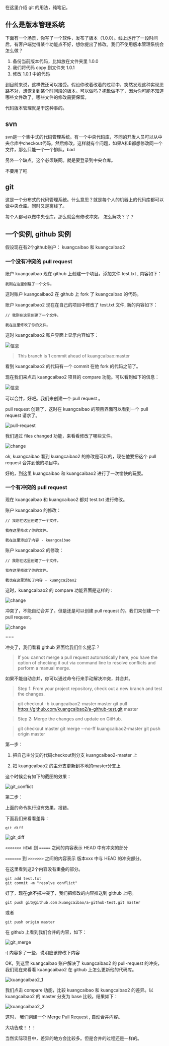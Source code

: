 在这里介绍 git 的用法，纯笔记。

## 什么是版本管理系统

下面有一个场景，你写了一个软件，发布了版本（1.0.0）。线上运行了一段时间后，有客户端觉得某个功能点不好，想你提出了修改。我们不使用版本管理系统会怎么做？

1. 备份当前版本代码，比如放在文件夹里 1.0.0
2. 我们将代码 copy 到文件夹 1.0.1 
3. 修改 1.0.1 中的代码

到目前来说，这样做还可以接受。假设你改着改着的过程中，突然发现这种实现思路不对，想恢复到某个时间段的版本。可以做吗？抱歉做不了，因为你可能不知道哪些文件改了，哪些文件的修改需要保留。

代码版本管理就是干这种事的。

## svn

svn是一个集中式的代码管理系统。有一个中央代码库，不同的开发人员可以从中央仓库中checkout代码，然后修改。这样就有个问题，如果A和B都想修改同一个文件，那么只能一个一个排队。bad

另外一个缺点，这个必须联网。就是要登录到中央仓库。

不要用了吧

## git

这是一个分布式的代码管理系统。什么意思？就是每个人的机器上的代码库都可以做中央仓库。同时又是离线了。

每个人都可以做中央仓库，那么就会有修改冲突， 怎么解决？？？

## 一个实例, github 实例

假设现在有2个github账户： kuangcaibao 和 kuangcaibao2


### 一个没有冲突的 pull request

账户 kuangcaibao 现在 github 上创建一个项目。添加文件 test.txt , 内容如下：

	我刚在这里创建了一个文件。

这时账户 kuangcaibao2 在 github 上 fork 了 kuangcaibao 的代码。

账户 kuangcaibao2 现在在自己的项目中修改了 test.txt 文件, 新的内容如下：

	// 我刚在这里创建了一个文件。

	我在这里修改了你的文件。

这时 kuangcaibao2 账户界面上显示内容如下：

![信息](./res/git_1.png)

> This branch is 1 commit ahead of kuangcaibao:master

看到 kuangcaibao2 的代码有一个 commit 在他 fork 的代码之前了。

现在我们来点击 kuangcaibao2 项目的 compare 功能。可以看到如下的信息：

![信息](./res/git_2.png)

可以合并，好吧。我们来创建一个 pull request 。

pull request 创建了，这时在 kuangcaibao 的项目界面可以看到一个 pull request 请求了。

![pull-request](./res/git_3.png)

我们通过 files changed 功能，来看看修改了哪些文件。

![change](./res/git_4.png)

ok, kuangcaibao 看到 kuangcaibao2 的修改是可以的，现在他要把这个 pull request 合并到他的项目中。

好的，到这里 kuangcaibao 和 kuangcaibao2 进行了一次愉快的玩耍。


### 一个有冲突的 pull request

现在 kuangcaibao 和 kuangcaibao2 都对 test.txt 进行修改。

账户 kuangcaibao 的修改：

	// 我刚在这里创建了一个文件。

	我在这里修改了你的文件。

	我在这里添加了内容 - kuangcaibao

账户 kuangcaibao2 的修改：

	
	// 我刚在这里创建了一个文件。

	我在这里修改了你的文件。

	我也在这里添加了内容 - kuangcaibao2

这时，kuangcaibao2 的 compare 功能界面是这样的：

![change](./res/git_5.png)

冲突了，不能自动合并了。但是还是可以创建 pull request 的。我们来创建一个 pull request。

![change](./res/git_6.png)

===

冲突了，我们看看 github 界面给我们什么提示？

> If you cannot merge a pull request automatically here, you have the option of checking it out via command line to resolve conflicts and perform a manual merge.

如果不能自动合并，你可以通过命令行来手动解决冲突，并合并。

> Step 1: From your project repository, check out a new branch and test the changes.

> git checkout -b kuangcaibao2-master master
> git pull https://github.com/kuangcaibao2/a-github-test.git master

> Step 2: Merge the changes and update on GitHub.

> git checkout master
> git merge --no-ff kuangcaibao2-master
> git push origin master

第一步：

1. 把自己主分支的代码checkout到分支 kuangcaibao2-master 上

2. 把 kuangcaibao2 的主分支更新到本地的master分支上

这个时候会有如下的截图的效果：

![git_conflict](./res/git_conflict.png)

第二步：

上面的命令执行没有效果，报错。

下面我们来看看差异：

	git diff

![git_diff](./res/git_diff.png)

`<<<<<<< HEAD` 到 `=====` 之间的内容表示 HEAD 中有冲突的部分

`=======` 到 `>>>>>>>` 之间的内容表示 版本xxx 中与 HEAD 的冲突部分。

在这里看到这2个内容没有重叠的部分。

	git add test.txt
	git commit -m "resolve conflict"

好了，现在git不报冲突了，我们把修改的内容推送到 github 上吧。

	git push git@github.com:kuangcaibao/a-github-test.git master

或者
	
	git push origin master

在 github 上看到我们合并的内容，如下：

![git_merge](./git_merge.png)

:( 内容多了一些，说明应该修改下内容

OK，到这里 kuangcaibao 账户解决了 kuangcaibao2 的 pull-request 的冲突，我们现在来看看 kuangcaibao2 在 github 上怎么更新他的代码库。

![kuangcaibao2_1](./res/kuangcaibao2_1.png)

我们点击 compare 功能，比较 kuangcaibao 和 kuangcaibao2 的差异。以 kuangcaibao2 的 master 分支为 base 比较。结果如下：

![kuangcaibao2_2](./res/kuangcaibao2_2.png)

这时， 我们创建一个 Merge Pull Request , 自动合并内容。

大功告成！！！

当然实际项目中，差异的地方会比较多。但是合并的过程还是一样的。